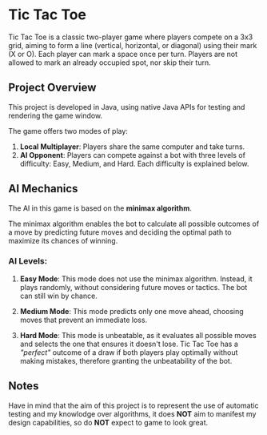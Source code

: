 # Tic Tac Toe

Tic Tac Toe is a classic two-player game where players compete on a 3x3 grid, aiming to form a line (vertical, horizontal, or diagonal) using their mark (X or O). Each player can mark a space once per turn. Players are not allowed to mark an already occupied spot, nor skip their turn.

## Project Overview

This project is developed in Java, using native Java APIs for testing and rendering the game window. 

The game offers two modes of play:
1. **Local Multiplayer**: Players share the same computer and take turns.
2. **AI Opponent**: Players can compete against a bot with three levels of difficulty: Easy, Medium, and Hard. Each difficulty is explained below.

## AI Mechanics

The AI in this game is based on the **minimax algorithm**.

The minimax algorithm enables the bot to calculate all possible outcomes of a move by predicting future moves and deciding the optimal path to maximize its chances of winning.

### AI Levels:
1. **Easy Mode**: This mode does not use the minimax algorithm. Instead, it plays randomly, without considering future moves or tactics. The bot can still win by chance.
   
2. **Medium Mode**: This mode predicts only one move ahead, choosing moves that prevent an immediate loss.

3. **Hard Mode**: This mode is unbeatable, as it evaluates all possible moves and selects the one that ensures it doesn't lose. Tic Tac Toe has a _"perfect"_ outcome of a draw if both players play optimally without making mistakes, therefore granting the unbeatability of the bot.

## Notes

Have in mind that the aim of this project is to represent the use of automatic testing and my knowlodge over algorithms, it does **NOT** aim to manifest my design capabilities, so do **NOT** expect to game to look great.